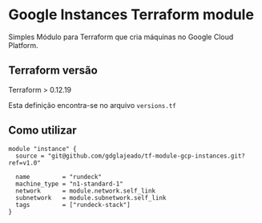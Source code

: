# Google Instances Terraform module

Simples Módulo para Terraform que cria máquinas no Google Cloud Platform.

## Terraform versão

Terraform > 0.12.19

Esta definição encontra-se no arquivo `versions.tf`

## Como utilizar

```hcl
module "instance" {
  source = "git@github.com/gdglajeado/tf-module-gcp-instances.git?ref=v1.0"

  name         = "rundeck"
  machine_type = "n1-standard-1"
  network      = module.network.self_link
  subnetwork   = module.subnetwork.self_link
  tags         = ["rundeck-stack"]
}
```